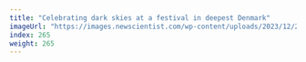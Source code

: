```yaml
---
title: "Celebrating dark skies at a festival in deepest Denmark"
imageUrl: "https://images.newscientist.com/wp-content/uploads/2023/12/29105659/SEI_184725263.jpg?width=788"
index: 265
weight: 265
---
```

